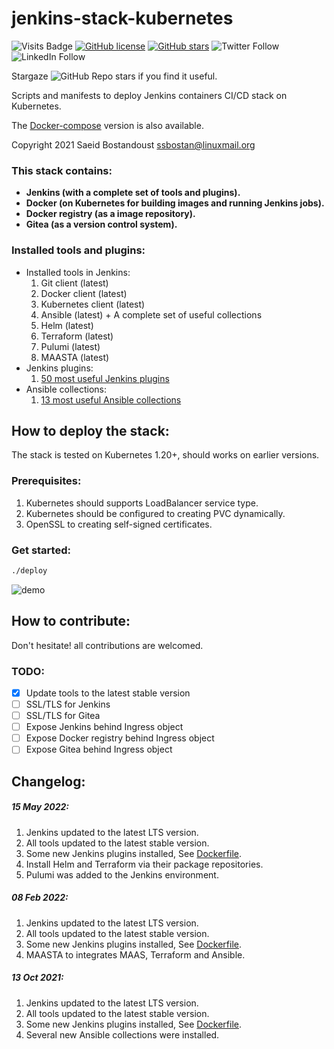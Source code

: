 # jenkins-stack-kubernetes

![Visits Badge](https://badges.pufler.dev/visits/ssbostan/jenkins-stack-kubernetes)
[![GitHub license](https://img.shields.io/github/license/ssbostan/jenkins-stack-kubernetes)](https://github.com/ssbostan/jenkins-stack-kubernetes/blob/master/LICENSE)
[![GitHub stars](https://img.shields.io/github/stars/ssbostan/jenkins-stack-kubernetes)](https://github.com/ssbostan/jenkins-stack-kubernetes/stargazers)
![Twitter Follow](https://img.shields.io/twitter/follow/b9t_ir?style=social)
![LinkedIn Follow](https://shields.io/badge/style-ssbostan-black?logo=linkedin&label=LinkedIn&link=https://www.linkedin.com/in/ssbostan)

Stargaze ![GitHub Repo stars](https://img.shields.io/github/stars/ssbostan/jenkins-stack-kubernetes?style=social) if you find it useful.

Scripts and manifests to deploy Jenkins containers CI/CD stack on Kubernetes.

The [Docker-compose](https://github.com/ssbostan/jenkins-stack-docker) version is also available.

Copyright 2021 Saeid Bostandoust <ssbostan@linuxmail.org>

### This stack contains:

 - **Jenkins (with a complete set of tools and plugins).**
 - **Docker (on Kubernetes for building images and running Jenkins jobs).**
 - **Docker registry (as a image repository).**
 - **Gitea (as a version control system).**

### Installed tools and plugins:

  - Installed tools in Jenkins:
    1. Git client (latest)
    2. Docker client (latest)
    3. Kubernetes client (latest)
    4. Ansible (latest) + A complete set of useful collections
    5. Helm (latest)
    6. Terraform (latest)
    7. Pulumi (latest)
    8. MAASTA (latest)
  - Jenkins plugins:
    1. [50 most useful Jenkins plugins](Dockerfile)
  - Ansible collections:
    1. [13 most useful Ansible collections](ansible.yaml)

## How to deploy the stack:

The stack is tested on Kubernetes 1.20+, should works on earlier versions.

### Prerequisites:

  1. Kubernetes should supports LoadBalancer service type.
  2. Kubernetes should be configured to creating PVC dynamically.
  3. OpenSSL to creating self-signed certificates.

### Get started:

```sh
./deploy
```

![demo](https://raw.githubusercontent.com/ssbostan/jenkins-stack-kubernetes/master/demo.gif)

## How to contribute:

Don't hesitate! all contributions are welcomed.

### TODO:

  - [x] Update tools to the latest stable version
  - [ ] SSL/TLS for Jenkins
  - [ ] SSL/TLS for Gitea
  - [ ] Expose Jenkins behind Ingress object
  - [ ] Expose Docker registry behind Ingress object
  - [ ] Expose Gitea behind Ingress object

## Changelog:

##### 15 May 2022:

  1. Jenkins updated to the latest LTS version.
  2. All tools updated to the latest stable version.
  3. Some new Jenkins plugins installed, See [Dockerfile](Dockerfile).
  4. Install Helm and Terraform via their package repositories.
  5. Pulumi was added to the Jenkins environment.

##### 08 Feb 2022:

  1. Jenkins updated to the latest LTS version.
  2. All tools updated to the latest stable version.
  3. Some new Jenkins plugins installed, See [Dockerfile](Dockerfile).
  4. MAASTA to integrates MAAS, Terraform and Ansible.

##### 13 Oct 2021:

  1. Jenkins updated to the latest LTS version.
  2. All tools updated to the latest stable version.
  3. Some new Jenkins plugins installed, See [Dockerfile](Dockerfile).
  4. Several new Ansible collections were installed.
